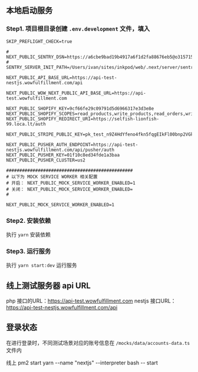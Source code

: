 ## 本地启动服务

### Step1. 项目根目录创建 `.env.development` 文件，填入

```
SKIP_PREFLIGHT_CHECK=true

# NEXT_PUBLIC_SENTRY_DSN=https://a6cbe9bad19b4917a6f1d2fa88676eb5@o315715.ingest.sentry.io/5805389
# SENTRY_SERVER_INIT_PATH=/Users/ivan/sites/inkpod/web/.next/server/sentry/initServerSDK.js

NEXT_PUBLIC_API_BASE_URL=https://api-test-nestjs.wowfulfillment.com/api

NEXT_PUBLIC_WOW_NEXT_PUBLIC_API_BASE_URL=https://api-test.wowfulfillment.com

NEXT_PUBLIC_SHOPIFY_KEY=9cf66fe29c09791d5d6966317e3d3e8e
NEXT_PUBLIC_SHOPIFY_SCOPES=read_products,write_products,read_orders,write_orders,read_fulfillments,write_fulfillments,read_inventory,write_inventory,read_script_tags,write_script_tags,read_content,write_content,read_themes,write_themes
NEXT_PUBLIC_SHOPIFY_REDIRECT_URI=https://selfish-lionfish-99.loca.lt/auth

NEXT_PUBLIC_STRIPE_PUBLIC_KEY=pk_test_n9Z4HdYfeno4fkn5fqgEIkFl00bnp2VGkY

NEXT_PUBLIC_PUSHER_AUTH_ENDPOINT=https://api-test-nestjs.wowfulfillment.com/api/pusher/auth
NEXT_PUBLIC_PUSHER_KEY=01f10c8ed34fde1a3baa
NEXT_PUBLIC_PUSHER_CLUSTER=us2

################################################
# 以下为 MOCK SERVICE WORKER 相关配置
# 开启： NEXT_PUBLIC_MOCK_SERVICE_WORKER_ENABLED=1
# 关闭： NEXT_PUBLIC_MOCK_SERVICE_WORKER_ENABLED=
#

NEXT_PUBLIC_MOCK_SERVICE_WORKER_ENABLED=1

```

### Step2. 安装依赖

执行 `yarn` 安装依赖

### Step3. 运行服务

执行 `yarn start:dev` 运行服务

## 线上测试服务器 api URL
php 接口的URL：https://api-test.wowfulfillment.com
nestjs 接口URL：https://api-test-nestjs.wowfulfillment.com/api

## 登录状态

在进行登录时，不同测试场景对应的账号信息在 `/mocks/data/accounts-data.ts` 文件内

线上
pm2 start yarn --name "nextjs" --interpreter bash -- start

